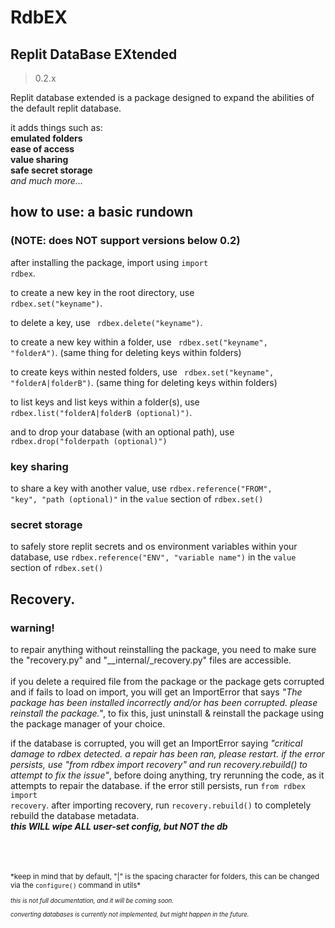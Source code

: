 # RdbEX
## Replit DataBase EXtended
>0.2.x

Replit database extended is a package designed to expand the abilities of the default replit database.

it adds things such as:
<br>
**emulated folders**
<br>
**ease of access**
<br>
**value sharing**
<br>
**safe secret storage**
<br>
*and much more...*

## how to use: a basic rundown

### (NOTE: does NOT support versions below 0.2)

after installing the package, import using <code>import rdbex</code>.

to create a new key in the root directory, use <code> rdbex.set("keyname")</code>.

to delete a key, use <code> rdbex.delete("keyname")</code>.

to create a new key within a folder, use <code> rdbex.set("keyname", "folderA")</code>. (same thing for deleting keys within folders)

to create keys within nested folders, use <code> rdbex.set("keyname", "folderA|folderB")</code>. (same thing for deleting keys within folders)

to list keys and list keys within a folder(s), use <code> rdbex.list("folderA|folderB (optional)")</code>.

and to drop your database (with an optional path), use <code> rdbex.drop("folderpath (optional)")</code>

### key sharing

to share a key with another value, use <code>rdbex.reference("FROM", "key", "path (optional)"</code> in the <code>value</code> section of <code>rdbex.set()</code>

### secret storage

to safely store replit secrets and os environment variables within your database, use <code>rdbex.reference("ENV", "variable name")</code> in the <code>value</code> section of <code>rdbex.set()</code>

## Recovery.

### warning!

to repair anything without reinstalling the package, you need to make sure the "recovery.py" and "__internal/_recovery.py" files are accessible.
<br>
<br>
if you delete a required file from the package or the package gets corrupted and if fails to load on import, you will get an ImportError that says *"The package has been installed incorrectly and/or has been corrupted. please reinstall the package."*, to fix this, just uninstall & reinstall the package using the package manager of your choice.

if the database is corrupted, you will get an ImportError saying *"critical damage to rdbex detected. a repair has been ran, please restart. if the error persists, use "from rdbex import recovery" and run recovery.rebuild() to attempt to fix the issue"*, before doing anything, try rerunning the code, as it attempts to repair the database. if the error still persists, run <code>from rdbex import recovery</code>. after importing recovery, run <code>recovery.rebuild()</code> to completely rebuild the database metadata. 
<br>
***this WILL wipe ALL user-set config, but NOT the db***

<br>
<br>
<br>
<sub>*keep in mind that by default, "|" is the spacing character for folders, this can be changed via the <code>configure()</code> command in utils*

<sub>*this is not full documentation, and it will be coming soon.*

<sub>*converting databases is currently not implemented, but might happen in the future.*